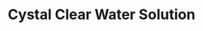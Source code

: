 ---
title: "Cystal Clear Water Solution"
url: /kochi/cystal-clear-water-solution/
shop: Allgemein
---